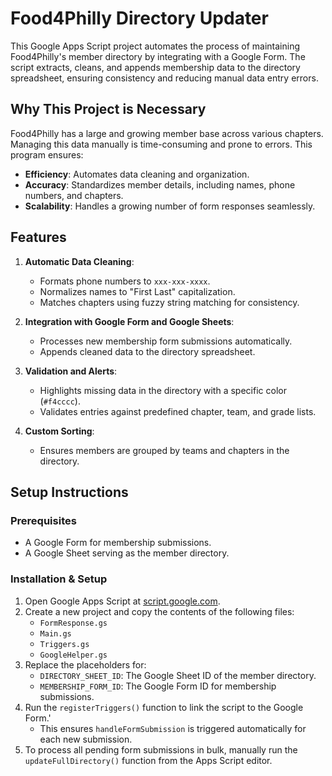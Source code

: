 # Food4Philly Directory Updater

This Google Apps Script project automates the process of maintaining Food4Philly's member directory by integrating with a Google Form. The script extracts, cleans, and appends membership data to the directory spreadsheet, ensuring consistency and reducing manual data entry errors.

## Why This Project is Necessary

Food4Philly has a large and growing member base across various chapters. Managing this data manually is time-consuming and prone to errors. This program ensures:

- **Efficiency**: Automates data cleaning and organization.
- **Accuracy**: Standardizes member details, including names, phone numbers, and chapters.
- **Scalability**: Handles a growing number of form responses seamlessly.

## Features

1. **Automatic Data Cleaning**:
   - Formats phone numbers to `xxx-xxx-xxxx`.
   - Normalizes names to "First Last" capitalization.
   - Matches chapters using fuzzy string matching for consistency.

2. **Integration with Google Form and Google Sheets**:
   - Processes new membership form submissions automatically.
   - Appends cleaned data to the directory spreadsheet.

3. **Validation and Alerts**:
   - Highlights missing data in the directory with a specific color (`#f4cccc`).
   - Validates entries against predefined chapter, team, and grade lists.

4. **Custom Sorting**:
   - Ensures members are grouped by teams and chapters in the directory.

## Setup Instructions

### Prerequisites
- A Google Form for membership submissions.
- A Google Sheet serving as the member directory.

### Installation & Setup
1. Open Google Apps Script at [script.google.com](https://script.google.com).
2. Create a new project and copy the contents of the following files:
   - `FormResponse.gs`
   - `Main.gs`
   - `Triggers.gs`
   - `GoogleHelper.gs`
3. Replace the placeholders for:
   - `DIRECTORY_SHEET_ID`: The Google Sheet ID of the member directory.
   - `MEMBERSHIP_FORM_ID`: The Google Form ID for membership submissions.
4. Run the `registerTriggers()` function to link the script to the Google Form.'
   - This ensures `handleFormSubmission` is triggered automatically for each new submission.
5. To process all pending form submissions in bulk, manually run the `updateFullDirectory()` function from the Apps Script editor.
